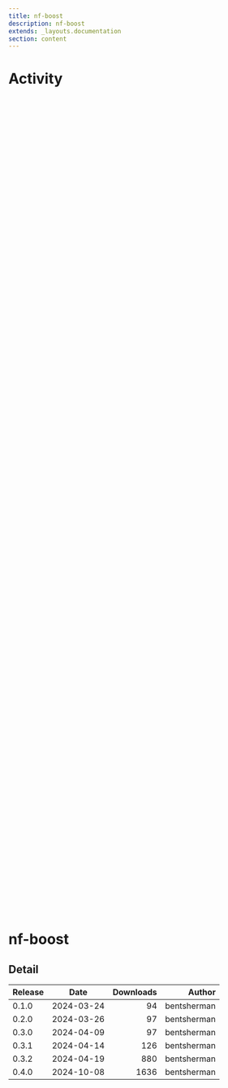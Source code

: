 ```yaml
---
title: nf-boost
description: nf-boost
extends: _layouts.documentation
section: content
---
```


# Activity

<div style="position: relative; height:40vh; width:80vw">
    <canvas id="releases"></canvas>
</div>
<script type="module" src="docs/nf-boost/nf-boost.js"></script>

# nf-boost
        

## Detail

| Release                               | Date | Downloads                        | Author |
| :------------ | :---------: | ------: | -----------: |
 | 0.1.0 | 2024-03-24 | 94 | bentsherman |
 | 0.2.0 | 2024-03-26 | 97 | bentsherman |
 | 0.3.0 | 2024-04-09 | 97 | bentsherman |
 | 0.3.1 | 2024-04-14 | 126 | bentsherman |
 | 0.3.2 | 2024-04-19 | 880 | bentsherman |
 | 0.4.0 | 2024-10-08 | 1636 | bentsherman |
